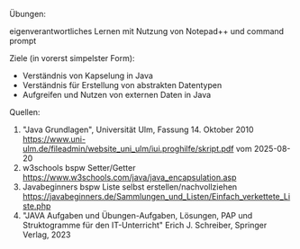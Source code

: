 Übungen:

eigenverantwortliches Lernen mit Nutzung von Notepad++ und command prompt

Ziele (in vorerst simpelster Form):

- Verständnis von Kapselung in Java
- Verständnis für Erstellung von abstrakten Datentypen
- Aufgreifen und Nutzen von externen Daten in Java

Quellen: 

1. "Java Grundlagen", Universität Ulm, Fassung 14. Oktober 2010  https://www.uni-ulm.de/fileadmin/website_uni_ulm/iui.proghilfe/skript.pdf vom 2025-08-20
2. w3schools bspw Setter/Getter https://www.w3schools.com/java/java_encapsulation.asp 
3. Javabeginners bspw Liste selbst erstellen/nachvollziehen https://javabeginners.de/Sammlungen_und_Listen/Einfach_verkettete_Liste.php
4. "JAVA Aufgaben und Übungen-Aufgaben, Lösungen, PAP und Struktogramme für den IT-Unterricht" Erich J. Schreiber, Springer Verlag, 2023
